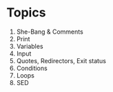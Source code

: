 # Topics


1. She-Bang & Comments
2. Print
3. Variables
4. Input
5. Quotes, Redirectors, Exit status
6. Conditions
7. Loops
8. SED

